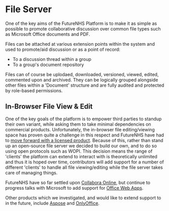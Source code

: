 # File Server

One of the key aims of the FutureNHS Platform is to make it as simple as possible to promote collaborative discussion over common file types such as Microsoft Office documents and PDF.

Files can be attached at various extension points within the system and used to promote/aid discussion or as a point of record:

* To a discussion thread within a group
* To a group's document repository

Files can of course be uplodaed, downloaded, versioned, viewed, edited, commented upon and archived.  They can be logically grouped alongside other files within a 'Document' structure and are fully audited and protected by role-based permissions.

## In-Browser File View & Edit

One of the key goals of the platform is to empower third parties to standup their own variant, while asking them to take minimal dependencies on commercial products.  Unfortunately, the in-browser file editing/viewing space has proven quite a challenge in this respect and FutureNHS have had to [move forward with a licensed product](..\decisions\0003-file-viewer).  Because of this, rather than stand up an open-source file server we decided to build our own, and to do so using open protocols such as WOPI.  This decision means the range of 'clients' the platform can extend to interact with is theoretically unlimited and thus it is hoped over time, contributors will add support for a number of different 'clients' to handle all file viewing/editing while the file server takes care of managing things.  

FutureNHS have so far settled upon [Collabora Online](https://github.com/CollaboraOnline/online), but continue to progress talks with Microsoft to add support for [Office Web Apps](https://www.office.com/).

Other products which we investigated, and would like to extend support to in the future, include [Aspose](https://www.aspose.com/) and [OnlyOffice](https://www.onlyoffice.com/).



